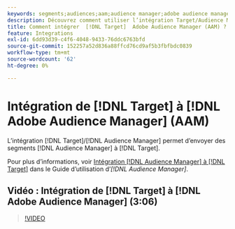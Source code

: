 ```yaml
---
keywords: segments;audiences;aam;audience manager;adobe audience manager;intégrer;intégration
description: Découvrez comment utiliser l’intégration Target/Audience Manager pour envoyer des segments Audience Manager (AAM) à Adobe Target.
title: Comment intégrer  [!DNL Target]  Adobe Audience Manager (AAM) ?
feature: Integrations
exl-id: 6dd93d39-c4f6-4048-9433-76ddc6763bfd
source-git-commit: 152257a52d836a88ffcd76cd9af5b3fbfbdc0839
workflow-type: tm+mt
source-wordcount: '62'
ht-degree: 0%

---
```


# Intégration de [!DNL Target] à [!DNL Adobe Audience Manager] (AAM)

L’intégration [!DNL Target]/[!DNL Audience Manager] permet d’envoyer des segments [!DNL Audience Manager] à [!DNL Target].

Pour plus d’informations, voir [Intégration [!DNL Audience Manager] à [!DNL Target]](https://experienceleague.adobe.com/docs/audience-manager/user-guide/implementation-integration-guides/integration-other-solutions/aam-target-integration.html?lang=fr) dans le Guide d’utilisation d’*[!DNL Audience Manager]*.

## Vidéo : Intégration de [!DNL Target] à [!DNL Adobe Audience Manager] (3:06)

>[!VIDEO](https://video.tv.adobe.com/v/35151)

